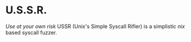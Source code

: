 # U.S.S.R. 
*Use at your own risk*
USSR (Unix's Simple Syscall Rifler) is a simplistic *nix* based syscall fuzzer.

